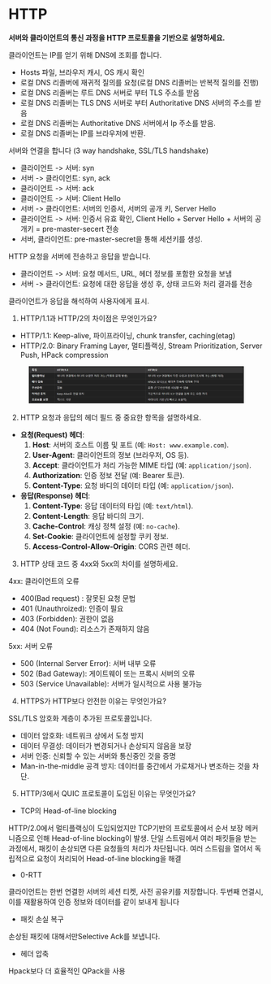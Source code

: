 # HTTP

**서버와 클라이언트의 통신 과정을 HTTP 프로토콜을 기반으로 설명하세요.**

클라이언트는 IP를 얻기 위해 DNS에 조회를 합니다.

* Hosts 파일, 브라우저 캐시, OS 캐시 확인
* 로컬 DNS 리졸버에 재귀적 질의를 요청(로컬 DNS 리졸버는 반복적 질의를 진행)
* 로컬 DNS 리졸버는 루트 DNS 서버로 부터 TLS 주소를 받음
* 로컬 DNS 리졸버는 TLS DNS 서버로 부터 Authoritative DNS 서버의 주소를 받음
* 로컬 DNS 리졸버는 Authoritative DNS 서버에서 Ip 주소를 받음.
* 로컬 DNS 리졸버는 IP를 브라우저에 반환.

서버와 연결을 합니다 (3 way handshake, SSL/TLS handshake)

* 클라이언트 -> 서버: syn
* 서버 -> 클라이언트: syn, ack
* 클라이언트 -> 서버: ack
* 클라이언트 -> 서버: Client Hello
* 서버 -> 클라이언트: 서버의 인증서, 서버의 공개 키, Server Hello
* 클라이언트 -> 서버: 인증서 유효 확인, Client Hello + Server Hello + 서버의 공개키 = pre-master-secert 전송
* 서버, 클라이언트: pre-master-secret을 통해 세션키를 생성.

HTTP 요청을 서버에 전송하고 응답을 받습니다.

* 클라이언트 -> 서버: 요청 메서드, URL, 헤더 정보를 포함한 요청을 보냄
* 서버 -> 클라이언트: 요청에 대한 응답을 생성 후, 상태 코드와 처리 결과를 전송

클라이언트가 응답을 해석하여 사용자에게 표시.



1. HTTP/1.1과 HTTP/2의 차이점은 무엇인가요?

* HTTP/1.1: Keep-alive, 파이프라이닝, chunk transfer, caching(etag)
* HTTP/2.0: Binary Framing Layer, 멀티플랙싱, Stream Prioritization, Server Push, HPack compression

<figure><img src="../../../.gitbook/assets/image (1) (1) (1) (1) (1) (1) (1) (1) (1).png" alt=""><figcaption></figcaption></figure>

2. HTTP 요청과 응답의 헤더 필드 중 중요한 항목을 설명하세요.

* **요청(Request) 헤더**:
  1. **Host**: 서버의 호스트 이름 및 포트 (예: `Host: www.example.com`).
  2. **User-Agent**: 클라이언트의 정보 (브라우저, OS 등).
  3. **Accept**: 클라이언트가 처리 가능한 MIME 타입 (예: `application/json`).
  4. **Authorization**: 인증 정보 전달 (예: Bearer 토큰).
  5. **Content-Type**: 요청 바디의 데이터 타입 (예: `application/json`).
* **응답(Response) 헤더**:
  1. **Content-Type**: 응답 데이터의 타입 (예: `text/html`).
  2. **Content-Length**: 응답 바디의 크기.
  3. **Cache-Control**: 캐싱 정책 설정 (예: `no-cache`).
  4. **Set-Cookie**: 클라이언트에 설정할 쿠키 정보.
  5. **Access-Control-Allow-Origin**: CORS 관련 헤더.



3. HTTP 상태 코드 중 4xx와 5xx의 차이를 설명하세요.

4xx: 클라이언트의 오류

* 400(Bad request) : 잘못된 요청 문법
* 401 (Unauthroized): 인증이 필요
* 403 (Forbidden): 권한이 없음
* 404 (Not Found): 리소스가 존재하지 않음

5xx: 서버 오류

* 500 (Internal Server Error): 서버 내부 오류
* 502 (Bad Gateway): 게이트웨이 또는 프록시 서버의 오류
* 503 (Service Unavailable): 서버가 일시적으로 사용 불가능



4. HTTPS가 HTTP보다 안전한 이유는 무엇인가요?

SSL/TLS 암호화 계층이 추가된 프로토콜입니다.

* 데이터 암호화: 네트워크 상에서 도청 방지
* 데이터 무결성: 데이터가 변경되거나 손상되지 않음을 보장
* 서버 인증: 신뢰할 수 있는 서버와 통신중인 것을 증명
* Man-in-the-middle 공격 방지: 데이터를 중간에서 가로채거나 변조하는 것을 차단.



5. HTTP/3에서 QUIC 프로토콜이 도입된 이유는 무엇인가요?

* TCP의 Head-of-line blocking

HTTP/2.0에서 멀티플랙싱이 도입되었지만 TCP기반의 프로토콜에서 순서 보장 메커니즘으로 인해 Head-of-line blocking이 발생. 단일 스트림에서 여러 패킷들을 받는 과정에서, 패킷이 손상되면 다른 요청들의 처리가 차단됩니다. 여러 스트림을 열어서 독립적으로 요청이 처리되어 Head-of-line blocking을 해결

* 0-RTT

클라이언트는 한번 연결한 서버의 세션 티켓, 사전 공유키를 저장합니다. 두번째 연결시, 이를 재활용하여 인증 정보와 데이터를 같이 보내게 됩니다

* 패킷 손실 복구

손상된 패킷에 대해서만Selective Ack를 보냅니다.

* 헤더 압축

Hpack보다 더 효율적인 QPack을 사용

